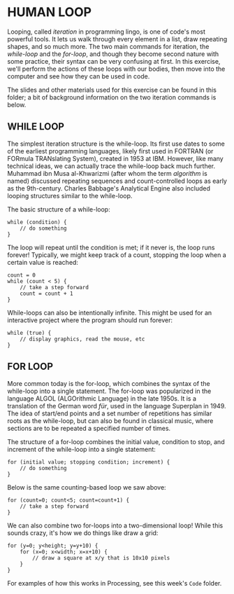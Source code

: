
# HUMAN LOOP  

Looping, called *iteration* in programming lingo, is one of code's most powerful tools. It lets us walk through every element in a list, draw repeating shapes, and so much more. The two main commands for iteration, the *while-loop* and the *for-loop*, and though they become second nature with some practice, their syntax can be very confusing at first. In this exercise, we'll perform the actions of these loops with our bodies, then move into the computer and see how they can be used in code.

The slides and other materials used for this exercise can be found in this folder; a bit of background information on the two iteration commands is below.


## WHILE LOOP  
The simplest iteration structure is the while-loop. Its first use dates to some of the earliest programming languages, likely first used in FORTRAN (or FORmula TRANslating System), created in 1953 at IBM. However, like many technical ideas, we can actually trace the while-loop back much further. Muhammad ibn Musa al-Khwarizmi (after whom the term *algorithm* is named) discussed repeating sequences and count-controlled loops as early as the 9th-century. Charles Babbage's Analytical Engine also included looping structures similar to the while-loop.

The basic structure of a while-loop:

    while (condition) {
    	// do something
    }

The loop will repeat until the condition is met; if it never is, the loop runs forever! Typically, we might keep track of a count, stopping the loop when a certain value is reached:

    count = 0
    while (count < 5) {
    	// take a step forward
    	count = count + 1
    }

While-loops can also be intentionally infinite. This might be used for an interactive project where the program should run forever:

    while (true) {
    	// display graphics, read the mouse, etc
    }


## FOR LOOP  
More common today is the for-loop, which combines the syntax of the while-loop into a single statement. The for-loop was popularized in the language ALGOL (ALGOrithmic Language) in the late 1950s. It is a translation of the German word *für*, used in the language Superplan in 1949. The idea of start/end points and a set number of repetitions has similar roots as the while-loop, but can also be found in classical music, where sections are to be repeated a specified number of times.

The structure of a for-loop combines the initial value, condition to stop, and increment of the while-loop into a single statement:

    for (initial value; stopping condition; increment) {
    	// do something
    }

Below is the same counting-based loop we saw above:

    for (count=0; count<5; count=count+1) {
    	// take a step forward
    }

We can also combine two for-loops into a two-dimensional loop! While this sounds crazy, it's how we do things like draw a grid:

    for (y=0; y<height; y=y+10) {
    	for (x=0; x<width; x=x+10) {
    		// draw a square at x/y that is 10x10 pixels
    	}
    }

For examples of how this works in Processing, see this week's `Code` folder.

